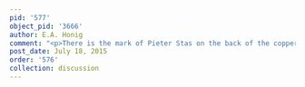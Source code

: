 ```yaml
---
pid: '577'
object_pid: '3666'
author: E.A. Honig
comment: "<p>There is the mark of Pieter Stas on the back of the copper panel.</p>"
post_date: July 18, 2015
order: '576'
collection: discussion
---
```

